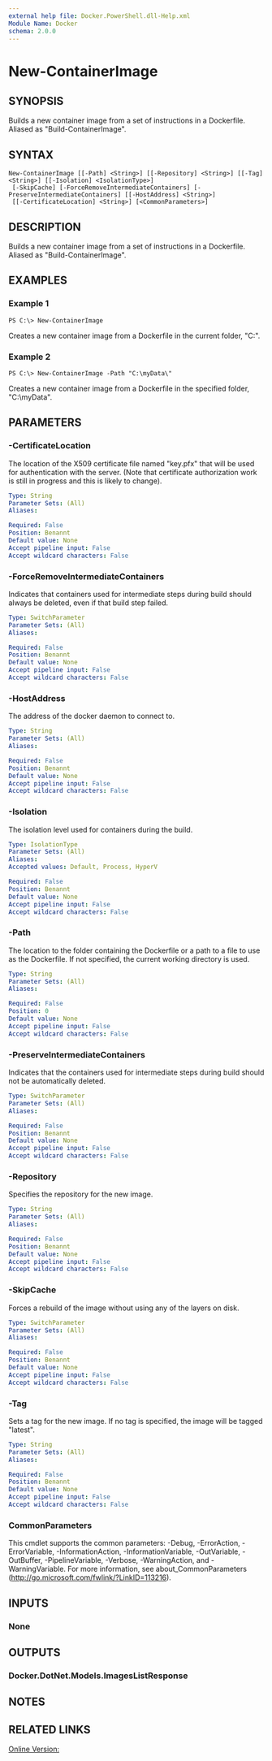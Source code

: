 ```yaml
---
external help file: Docker.PowerShell.dll-Help.xml
Module Name: Docker
schema: 2.0.0
---
```


# New-ContainerImage

## SYNOPSIS
Builds a new container image from a set of instructions in a Dockerfile.
Aliased as "Build-ContainerImage".

## SYNTAX

```
New-ContainerImage [[-Path] <String>] [[-Repository] <String>] [[-Tag] <String>] [[-Isolation] <IsolationType>]
 [-SkipCache] [-ForceRemoveIntermediateContainers] [-PreserveIntermediateContainers] [[-HostAddress] <String>]
 [[-CertificateLocation] <String>] [<CommonParameters>]
```

## DESCRIPTION
Builds a new container image from a set of instructions in a Dockerfile.
Aliased as "Build-ContainerImage".

## EXAMPLES

### Example 1
```
PS C:\> New-ContainerImage
```

Creates a new container image from a Dockerfile in the current folder, "C:\".

### Example 2
```
PS C:\> New-ContainerImage -Path "C:\myData\"
```

Creates a new container image from a Dockerfile in the specified folder, "C:\myData".
 

## PARAMETERS

### -CertificateLocation
The location of the X509 certificate file named "key.pfx" that will be used for authentication with the server.  (Note that certificate authorization work is still in progress and this is likely to change).





```yaml
Type: String
Parameter Sets: (All)
Aliases:

Required: False
Position: Benannt
Default value: None
Accept pipeline input: False
Accept wildcard characters: False
```

### -ForceRemoveIntermediateContainers
Indicates that containers used for intermediate steps during build should always be deleted, even if that build step failed.





```yaml
Type: SwitchParameter
Parameter Sets: (All)
Aliases:

Required: False
Position: Benannt
Default value: None
Accept pipeline input: False
Accept wildcard characters: False
```

### -HostAddress
The address of the docker daemon to connect to.





```yaml
Type: String
Parameter Sets: (All)
Aliases:

Required: False
Position: Benannt
Default value: None
Accept pipeline input: False
Accept wildcard characters: False
```

### -Isolation
The isolation level used for containers during the build.

```yaml
Type: IsolationType
Parameter Sets: (All)
Aliases:
Accepted values: Default, Process, HyperV

Required: False
Position: Benannt
Default value: None
Accept pipeline input: False
Accept wildcard characters: False
```

### -Path
The location to the folder containing the Dockerfile or a path to a file to use as the Dockerfile. If not specified, the current working directory is used.





```yaml
Type: String
Parameter Sets: (All)
Aliases:

Required: False
Position: 0
Default value: None
Accept pipeline input: False
Accept wildcard characters: False
```

### -PreserveIntermediateContainers
Indicates that the containers used for intermediate steps during build should not be automatically deleted.





```yaml
Type: SwitchParameter
Parameter Sets: (All)
Aliases:

Required: False
Position: Benannt
Default value: None
Accept pipeline input: False
Accept wildcard characters: False
```

### -Repository
Specifies the repository for the new image.





```yaml
Type: String
Parameter Sets: (All)
Aliases:

Required: False
Position: Benannt
Default value: None
Accept pipeline input: False
Accept wildcard characters: False
```

### -SkipCache
Forces a rebuild of the image without using any of the layers on disk.





```yaml
Type: SwitchParameter
Parameter Sets: (All)
Aliases:

Required: False
Position: Benannt
Default value: None
Accept pipeline input: False
Accept wildcard characters: False
```

### -Tag
Sets a tag for the new image. If no tag is specified, the image will be tagged "latest".





```yaml
Type: String
Parameter Sets: (All)
Aliases:

Required: False
Position: Benannt
Default value: None
Accept pipeline input: False
Accept wildcard characters: False
```

### CommonParameters
This cmdlet supports the common parameters: -Debug, -ErrorAction, -ErrorVariable, -InformationAction, -InformationVariable, -OutVariable, -OutBuffer, -PipelineVariable, -Verbose, -WarningAction, and -WarningVariable. For more information, see about_CommonParameters (http://go.microsoft.com/fwlink/?LinkID=113216).

## INPUTS

### None

## OUTPUTS

### Docker.DotNet.Models.ImagesListResponse

## NOTES

## RELATED LINKS

[Online Version:](https://github.com/Microsoft/Docker-PowerShell/blob/master/src/Docker.PowerShell/Help/New-ContainerImage.md)






